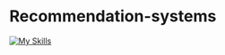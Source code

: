 # Recommendation-systems
[![My Skills](https://skillicons.dev/icons?i=js,html,css,wasm)](https://skillicons.dev)

